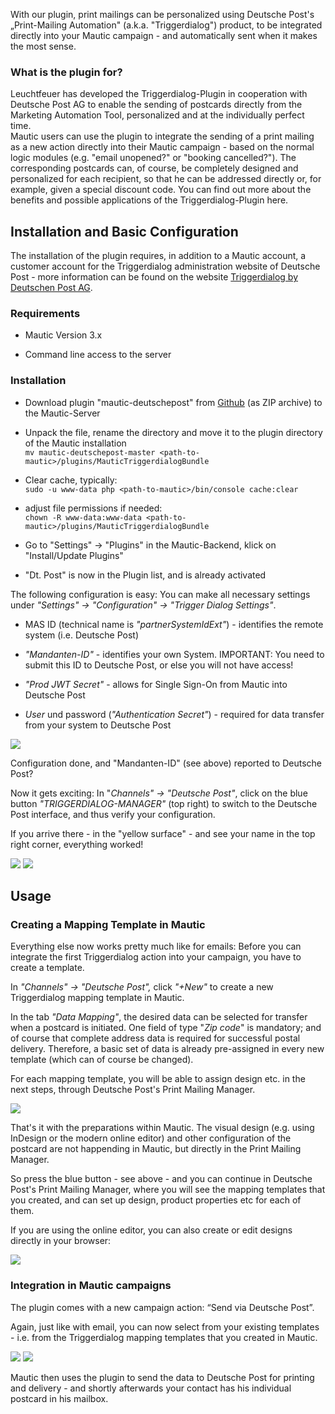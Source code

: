 With our plugin, print mailings can be personalized using Deutsche Post's „Print-Mailing Automation" (a.k.a. "Triggerdialog") product, to be integrated directly into your Mautic campaign - and automatically sent when it makes the most sense.

### What is the plugin for?

Leuchtfeuer has developed the Triggerdialog-Plugin in cooperation with Deutsche Post AG to enable the sending of postcards directly from the Marketing Automation Tool, personalized and at the individually perfect time.  
Mautic users can use the plugin to integrate the sending of a print mailing as a new action directly into their Mautic campaign - based on the normal logic modules (e.g. "email unopened?" or "booking cancelled?"). The corresponding postcards can, of course, be completely designed and personalized for each recipient, so that he can be addressed directly or, for example, given a special discount code. You can find out more about the benefits and possible applications of the Triggerdialog-Plugin here.

## Installation and Basic Configuration

The installation of the plugin requires, in addition to a Mautic account, a customer account for the Triggerdialog administration website of Deutsche Post - more information can be found on the website [Triggerdialog by Deutschen Post AG](https://www.deutschepost.de/de/t/triggerdialog.html). 

### Requirements


*   Mautic Version 3.x
    
*   Command line access to the server
    

### Installation

*   Download plugin "mautic-deutschepost" from [Github](https://ma.leuchtfeuer.com/asset/6:as051-triggerdialog-mautic-integration) (as ZIP archive) to the Mautic-Server
    
*   Unpack the file, rename the directory and move it to the plugin directory of the Mautic installation  
    `mv mautic-deutschepost-master <path-to-mautic>/plugins/MauticTriggerdialogBundle`
    
*   Clear cache, typically:  
    `sudo -u www-data php <path-to-mautic>/bin/console cache:clear`
    
*   adjust file permissions if needed:  
    `chown -R www-data:www-data <path-to-mautic>/plugins/MauticTriggerdialogBundle`
    
*   Go to "Settings" -> "Plugins" in the Mautic-Backend, klick on "Install/Update Plugins"
    
*   "Dt. Post" is now in the Plugin list, and is already activated
    

The following configuration is easy: You can make all necessary settings under _"Settings" -> "Configuration" -> "Trigger Dialog Settings"_.

*   MAS ID (technical name is _"partnerSystemIdExt"_) - identifies the remote system (i.e. Deutsche Post)
    
*   _"Mandanten-ID"_ - identifies your own System. IMPORTANT: You need to submit this ID to Deutsche Post, or else you will not have access!
    
*   _"Prod JWT Secret"_ - allows for Single Sign-On from Mautic into Deutsche Post
    
*   _User_ und password (_"Authentication Secret"_) - required for data transfer from your system to Deutsche Post
    

![](https://www.leuchtfeuer.com/fileadmin/_processed_/b/7/csm_TD-Mautic-Config_3880157bfa.png)

Configuration done, and "Mandanten-ID" (see above) reported to Deutsche Post?

Now it gets exciting: In "_Channels" -> "Deutsche Post"_, click on the blue button _"TRIGGERDIALOG-MANAGER"_ (top right) to switch to the Deutsche Post interface, and thus verify your configuration.

If you arrive there - in the "yellow surface" - and see your name in the top right corner, everything worked!

![](https://www.leuchtfeuer.com/fileadmin/_processed_/e/2/csm_TD-Manager-Button_86cb8eedea.png) 
![](https://www.leuchtfeuer.com/fileadmin/_processed_/0/7/csm_TD-SSO_5e0671e54c.png)

## Usage

### Creating a Mapping Template in Mautic

Everything else now works pretty much like for emails: Before you can integrate the first Triggerdialog action into your campaign, you have to create a template.

In _"Channels" -> "Deutsche Post",_ click _"+New"_ to create a new Triggerdialog mapping template in Mautic.

In the tab _"Data Mapping"_, the desired data can be selected for transfer when a postcard is initiated. One field of type "_Zip code_" is mandatory; and of course that complete address data is required for successful postal delivery. Therefore, a basic set of data is already pre-assigned in every new template (which can of course be changed).

For each mapping template, you will be able to assign design etc. in the next steps, through Deutsche Post's Print Mailing Manager.

![](https://www.leuchtfeuer.com/fileadmin/_processed_/b/b/csm_TD-Template_a4abc86775.png)

That's it with the preparations within Mautic. The visual design (e.g. using InDesign or the modern online editor) and other configuration of the postcard are not happending in Mautic, but directly in the Print Mailing Manager.

So press the blue button - see above - and you can continue in Deutsche Post's Print Mailing Manager, where you will see the mapping templates that you created, and can set up design, product properties etc for each of them.

If you are using the online editor, you can also create or edit designs directly in your browser:

![](https://www.leuchtfeuer.com/fileadmin/_processed_/3/1/csm_TD-Manager_ee1f0c1ce2.jpg)

### Integration in Mautic campaigns

The plugin comes with a new campaign action: “Send via Deutsche Post”.

Again, just like with email, you can now select from your existing templates - i.e. from the Triggerdialog mapping templates that you created in Mautic.

![](https://www.leuchtfeuer.com/fileadmin/_processed_/4/5/csm_TD-Beispielkampagne_748801a493.png)
![](https://www.leuchtfeuer.com/fileadmin/_processed_/6/7/csm_TD-Aktionen_1eb9ecd609.png)

Mautic then uses the plugin to send the data to Deutsche Post for printing and delivery - and shortly afterwards your contact has his individual postcard in his mailbox.